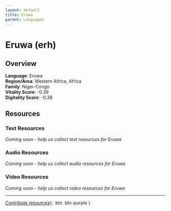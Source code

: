 ```yaml
---
layout: default
title: Eruwa
parent: Languages
---
```


# Eruwa (erh)

## Overview

**Language**: Eruwa  
**Region/Area**: Western Africa, Africa  
**Family**: Niger-Congo  
**Vitality Score**: -0.39  
**Digitality Score**: -0.38  

## Resources

### Text Resources
*Coming soon - help us collect text resources for Eruwa*

### Audio Resources
*Coming soon - help us collect audio resources for Eruwa*

### Video Resources
*Coming soon - help us collect video resources for Eruwa*

---

[Contribute resources](https://fairtrain.github.io/){: .btn .btn-purple }

